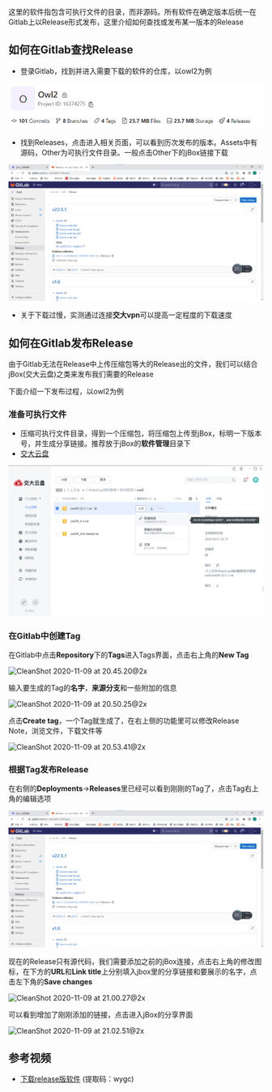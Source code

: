 
这里的软件指包含可执行文件的目录，而非源码。所有软件在确定版本后统一在Gitlab上以Release形式发布，这里介绍如何查找或发布某一版本的Release

## 如何在Gitlab查找Release

- 登录Gitlab，找到并进入需要下载的软件的仓库，以owl2为例

![owl2_repo](../uploads/yujiazousjtu@sjtu.edu.cn/Software/owl2_repo.png)

- 找到Releases，点击进入相关页面，可以看到历次发布的版本。Assets中有源码，Other为可执行文件目录。一般点击Other下的jBox链接下载

![tag](../uploads/yujiazousjtu@sjtu.edu.cn/Software/tag.png)

- 关于下载过慢，实测通过连接**交大vpn**可以提高一定程度的下载速度

## 如何在Gitlab发布Release

由于Gitlab无法在Release中上传压缩包等大的Release出的文件，我们可以结合jBox(交大云盘)之类来发布我们需要的Release

下面介绍一下发布过程，以owl2为例

### 准备可执行文件

- 压缩可执行文件目录，得到一个压缩包，将压缩包上传至jBox，标明一下版本号，并生成分享链接。推荐放于jBox的**软件管理**目录下
- [交大云盘](https://jbox.sjtu.edu.cn/l/eHE7uQ)

![jBox](../uploads/yujiazousjtu@sjtu.edu.cn/Software/jBox.png)

### 在Gitlab中创建Tag

在Gitlab中点击**Repository**下的**Tags**进入Tags界面，点击右上角的**New Tag**

![CleanShot 2020-11-09 at 20.45.20@2x](https://raw.githubusercontent.com/xlq57913/myPicRepo/main/uPic/CleanShot%202020-11-09%20at%2020.45.20@2x.png)

输入要生成的Tag的**名字**，**来源分支**和一些附加的信息

![CleanShot 2020-11-09 at 20.50.25@2x](https://raw.githubusercontent.com/xlq57913/myPicRepo/main/uPic/CleanShot%202020-11-09%20at%2020.50.25@2x.png)

点击**Create tag**，一个Tag就生成了，在右上侧的功能里可以修改Release Note，浏览文件，下载文件等

![CleanShot 2020-11-09 at 20.53.41@2x](https://raw.githubusercontent.com/xlq57913/myPicRepo/main/uPic/CleanShot%202020-11-09%20at%2020.53.41@2x.png)

### 根据Tag发布Release

在右侧的**Deployments**->**Releases**里已经可以看到刚刚的Tag了，点击Tag右上角的编辑选项

![tag](../uploads/yujiazousjtu@sjtu.edu.cn/Software/tag.png)

现在的Release只有源代码，我们需要添加之前的jBox连接，点击右上角的修改图标，在下方的**URL**和**Link title**上分别填入jbox里的分享链接和要展示的名字，点击左下角的**Save changes**

![CleanShot 2020-11-09 at 21.00.27@2x](https://raw.githubusercontent.com/xlq57913/myPicRepo/main/uPic/CleanShot%202020-11-09%20at%2021.00.27@2x.png)

可以看到增加了刚刚添加的链接，点击进入jBox的分享界面

![CleanShot 2020-11-09 at 21.02.51@2x](https://raw.githubusercontent.com/xlq57913/myPicRepo/main/uPic/CleanShot%202020-11-09%20at%2021.02.51@2x.png)

## 参考视频

- [下载release版软件](https://jbox.sjtu.edu.cn/l/L1zRxS) (提取码：wygc)
